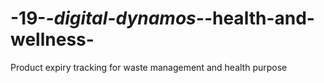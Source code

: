 # -19-_-digital-dynamos-_-health-and-wellness-
  Product expiry tracking for waste management and health purpose 

